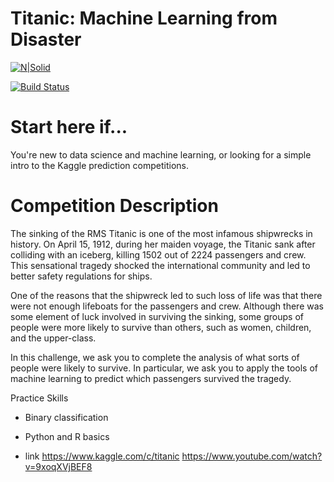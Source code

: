 # Titanic: Machine Learning from Disaster


[![N|Solid](https://www.s2start.com/wp-content/uploads/2018/07/S2START-2-300x87.png)](https://www.s2start.com)

[![Build Status](https://travis-ci.org/joemccann/dillinger.svg?branch=master)](https://www.kaggle.com/c/titanic)

# Start here if...

You're new to data science and machine learning, or looking for a simple intro to the Kaggle prediction competitions.

# Competition Description

The sinking of the RMS Titanic is one of the most infamous shipwrecks in history.  On April 15, 1912, during her maiden voyage, the Titanic sank after colliding with an iceberg, killing 1502 out of 2224 passengers and crew. This sensational tragedy shocked the international community and led to better safety regulations for ships.

One of the reasons that the shipwreck led to such loss of life was that there were not enough lifeboats for the passengers and crew. Although there was some element of luck involved in surviving the sinking, some groups of people were more likely to survive than others, such as women, children, and the upper-class.

In this challenge, we ask you to complete the analysis of what sorts of people were likely to survive. In particular, we ask you to apply the tools of machine learning to predict which passengers survived the tragedy.


Practice Skills

 - Binary classification
- Python and R basics

- link
https://www.kaggle.com/c/titanic
https://www.youtube.com/watch?v=9xoqXVjBEF8
